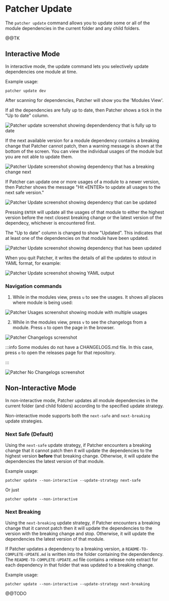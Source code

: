 # Patcher Update

The `patcher update` command allows you to update some or all of the module dependencies in the current folder and any child folders.

@@TK 

## Interactive Mode

In interactive mode, the update command lets you selectively update dependencies one module at time.

Example usage:
```
patcher update dev
```

After scanning for dependencies, Patcher will show you the 'Modules View'.

If all the dependencies are fully up to date, then Patcher shows a tick in the "Up to date" column.

![Patcher update screenshot showing dependendency that is fully up to date](/img/guides/stay-up-to-date/patcher/patcher-update-overview-futd.png)

If the next available version for a module dependency contains a breaking change that Patcher cannot patch, then a warning message is shown at the bottom of the screen. You can view the individual usages of the module but you are not able to update them.

![Patcher Update screenshot showing dependency that has a breaking change next](/img/guides/stay-up-to-date/patcher/patcher-update-overview-breaking-change.png)

If Patcher can update one or more usages of a module to a newer version, then Patcher shows the message "Hit «ENTER» to update all usages to the next safe version."

![Patcher Update screenshot showing dependency that can be updated](/img/guides/stay-up-to-date/patcher/patcher-update-overview-update-available.png)

Pressing `ENTER` will update all the usages of that module to either the highest version before the next closest breaking change or the latest version of the dependecy, whichever is encountered first.

The "Up to date" column is changed to show "Updated". This indicates that at least one of the dependencies on that module have been updated.

![Patcher Update screenshot showing dependency that has been updated](/img/guides/stay-up-to-date/patcher/patcher-update-overview-updated.png)

When you quit Patcher, it writes the details of all the updates to stdout in YAML format, for example:

![Patcher Update screenshot showing YAML output](/img/guides/stay-up-to-date/patcher/patcher-update-yaml-output.png)

### Navigation commands

1. While in the modules view, press `u` to see the usages. It shows all places where module is being used:

![Patcher Usages screenshot showing module with multiple usages](/img/guides/stay-up-to-date/patcher/patcher-update-usages-update-available.png)

2. While in the modules view, press `v` to see the changelogs from a module. Press `o` to open the page in the browser.

![Patcher Changelogs screenshot](/img/guides/stay-up-to-date/patcher/patcher-update-changelog.png)

:::info
Some modules do not have a CHANGELOGS.md file. In this case, press `o` to open the releases page for that repository.

:::

![Patcher No Changelogs screenshot](/img/guides/stay-up-to-date/patcher/patcher-update-no-changelog.png)

## Non-Interactive Mode

In non-interactive mode, Patcher updates all module dependencies in the current folder (and child folders) according to the specified update strategy.

Non-interactive mode supports both the `next-safe` and `next-breaking` update strategies. 

### Next Safe (Default)

Using the `next-safe` update strategy, if Patcher encounters a breaking change that it cannot patch then it will update the dependencies to the highest version **before** that breaking change. Otherwise, it will update the dependencies the latest version of that module.

Example usage:
```
patcher update --non-interactive --update-strategy next-safe
```
Or just
```
patcher update --non-interactive
```

### Next Breaking

Using the `next-breaking` update strategy, if Patcher encounters a breaking change that it cannot patch then it will update the dependencies to the version with the breaking change and stop. Otherwise, it will update the dependencies the latest version of that module.

If Patcher updates a dependency to a breaking version, a `README-TO-COMPLETE-UPDATE.md` is written into the folder containing the dependendency. The `README-TO-COMPLETE-UPDATE.md` file contains a release note extract for each dependency in that folder that was updated to a breaking change.

Example usage:
```
patcher update --non-interactive --update-strategy next-breaking
```


@@TODO

<!-- ##DOCS-SOURCER-START
{
  "sourcePlugin": "local-copier",
  "hash": "b4f3f16c37c12cc31d87fae212d8fb52"
}
##DOCS-SOURCER-END -->
